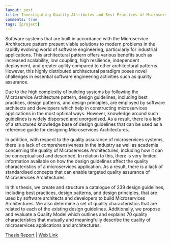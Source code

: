 ```yaml
---
layout: post
title: Investigating Quality Attributes and Best Practices of Microservices Architectures
comments: true
tags: [project]
---
```


Software systems that are built in accordance with the Microservice Architecture pattern present viable solutions to modern problems in the rapidly evolving world of software engineering, particularly for industrial applications. This architectural pattern offers various benefits such as increased scalability, low coupling, high resilience, independent deployment, and greater agility compared to other architectural patterns. However, this highly distributed architectural paradigm poses novel challenges in essential software engineering activities such as quality assurance.

Due to the high complexity of building systems by following the Microservice Architecture pattern, design guidelines, including best practices, design patterns, and design principles, are employed by software architects and developers which help in constructing microservices applications in the most optimal ways. However, knowledge around such guidelines is widely dispersed and unorganised. As a result, there is a lack of a structured knowledge base of design guidelines that can be used as a reference guide for designing Microservices Architectures.

In addition, with respect to the quality assurance of microservices systems, there is a lack of comprehensiveness in the industry as well as academia concerning the quality of Microservices Architectures, including how it can be conceptualised and described. In relation to this, there is very limited information available on how the design guidelines affect the quality characteristics of a microservices application. As a result, there is a lack of standardised concepts that can enable targeted quality assurance of Microservices Architectures.

In this thesis, we create and structure a catalogue of 239 design guidelines, including best practices, design patterns, and design principles, that are used by software architects and developers to build Microservices Architectures. We also determine a set of quality characteristics that are related to each of the existing design guidelines. Additionally, we propose and evaluate a Quality Model which outlines and explains 70 quality characteristics that mutually and meaningfully describe the quality of microservices applications and architectures.

<a href="/Master_Thesis.pdf" target="_blank">Thesis Report</a> | <a href="https://swc.rwth-aachen.de/theses/investigating-quality-attributes-and-best-practices-of-microservices-architectures/" target="_blank">Web Link</a>